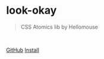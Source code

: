 # look-okay

> CSS Atomics lib by Hellomouse

<br>

[GitHub](https://github.com/hellomouse/look-okay/)
[Install](getting-started/install)
